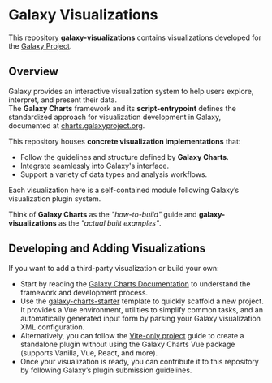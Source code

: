 
# Galaxy Visualizations

This repository **galaxy-visualizations** contains visualizations developed for the [Galaxy Project](https://galaxyproject.org/).

## Overview

Galaxy provides an interactive visualization system to help users explore, interpret, and present their data.  
The **Galaxy Charts** framework and its **script-entrypoint** defines the standardized approach for visualization development in Galaxy, documented at [charts.galaxyproject.org](https://charts.galaxyproject.org).

This repository houses **concrete visualization implementations** that:
- Follow the guidelines and structure defined by **Galaxy Charts**.
- Integrate seamlessly into Galaxy's interface.
- Support a variety of data types and analysis workflows.

Each visualization here is a self-contained module following Galaxy’s visualization plugin system.

Think of **Galaxy Charts** as the *"how-to-build"* guide and **galaxy-visualizations** as the *"actual built examples"*.

## Developing and Adding Visualizations

If you want to add a third-party visualization or build your own:
- Start by reading the [Galaxy Charts Documentation](https://charts.galaxyproject.org) to understand the framework and development process.
- Use the [galaxy-charts-starter](https://github.com/guerler/galaxy-charts-starter) template to quickly scaffold a new project. It provides a Vue environment, utilities to simplify common tasks, and an automatically generated input form by parsing your Galaxy visualization XML configuration.
- Alternatively, you can follow the [Vite-only project](https://charts.galaxyproject.org/galaxy-charts/content/xml-framework.html#building-a-vite-plugin-vanilla-vue-react-and-more) guide to create a standalone plugin without using the Galaxy Charts Vue package (supports Vanilla, Vue, React, and more).
- Once your visualization is ready, you can contribute it to this repository by following Galaxy’s plugin submission guidelines.
